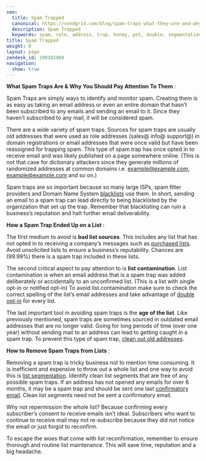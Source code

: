 ```yaml
---
seo:
  title: Spam Trapped
  canonical: https://sendgrid.com/blog/spam-traps-what-they-are-and-why-you-should-pay-attention-to-them/
  description: Spam Trapped
  keywords: spam, role, address, trap, honey, pot, double, segmentation, opt-in, bad, old, spam traps, purchased, lists
title: Spam Trapped
weight: 0
layout: page
zendesk_id: 200182968
navigation:
  show: true
---
```


 **What Spam Traps Are & Why You Should Pay Attention To Them** :

 

Spam Traps are simply ways to identify and monitor spam. Creating them is as easy as taking an email address or even an entire domain that hasn’t been subscribed to any emails and sending an email to it. Since they haven’t subscribed to any mail, it will be considered spam.

There are a wide variety of spam traps. Sources for spam traps are usually old addresses that were used as role addresses (sales@ info@ support@) in domain registrations or email addresses that were once valid but have been reassigned for trapping spam. This type of spam trap has once opted in to receive email and was likely published on a page somewhere online. (This is not that case for dictionary attackers since they generate millions of randomized addresses at common domains i.e. example@example.com, example@example.com and so on.)

Spam traps are so important because so many large ISPs, spam filter providers and Domain Name System [blacklists]({{root_url}}/Glossary/blacklists.html) use them. In short, sending an email to a spam trap can lead directly to being blacklisted by the organization that set up the trap. Remember that blacklisting can ruin a business’s reputation and halt further email deliverability.

 

**How a Spam Trap Ended Up on a List** :

 

 The first medium to avoid is **bad list sources**. This includes any list that has not opted in to receiving a company’s messages such as [purchased lists]({{root_url}}/Classroom/Deliver/Address_Lists/why_purchased_email_lists_are_no_good.html). Avoid unsolicited lists to ensure a business’s reputability. Chances are (99.99%) there is a spam trap included in these lists.

The second critical aspect to pay attention to is **list contamination**. List contamination is when an email address that is a spam trap was added deliberately or accidentally to an unconfirmed list. (This is a list with single opt-in or notified opt-in)  To avoid list contamination make sure to check the correct spelling of the list’s email addresses and take advantage of [double opt-in]({{root_url}}/Glossary/opt_in_email.html) for every list.

The last important tool in avoiding spam traps is the **age of the list**. Like previously mentioned, spam traps are sometimes sourced in outdated email addresses that are no longer valid. Going for long periods of time (over one year) without sending mail to an address can lead to getting caught in a spam trap. To prevent this type of spam trap, [clean out old addresses]({{root_url}}/Classroom/Deliver/Address_Lists/let_old_addresses_sleep_in_peace.html).

 

**How to Remove Spam Traps from Lists** :

 

Removing a spam trap is tricky business not to mention time consuming. It is inefficient and expensive to throw out a whole list and one way to avoid this is [list segmentation]({{root_url}}/Classroom/Deliver/Address_Lists/affiliate_lists_and_list_sharing.html). Identify clean list segments that are free of any possible spam traps. If an address has not opened any emails for over 6 months, it may be a spam trap and should be sent one last [confirmatory email]({{root_url}}/Glossary/reconfirmation.html). Clean list segments need not be sent a confirmatory email. 

Why not repermission the whole list? Because confirming every subscriber’s consent to receive emails isn’t ideal. Subscribers who want to continue to receive mail may not re-subscribe because they did not notice the email or just forgot to reconfirm. 

To escape the woes that come with list reconfirmation, remember to ensure thorough and routine list maintenance. This will save time, reputation and a big headache.
